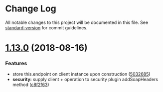 # Change Log

All notable changes to this project will be documented in this file. See [standard-version](https://github.com/conventional-changelog/standard-version) for commit guidelines.

<a name="1.13.0"></a>
# [1.13.0](https://github.com/strongloop/strong-soap/compare/v1.12.1...v1.13.0) (2018-08-16)


### Features

* store this.endpoint on client instance upon construction ([5032685](https://github.com/strongloop/strong-soap/commit/5032685))
* **security:** supply client + operation to security plugin addSoapHeaders method ([c8f2f63](https://github.com/strongloop/strong-soap/commit/c8f2f63))
